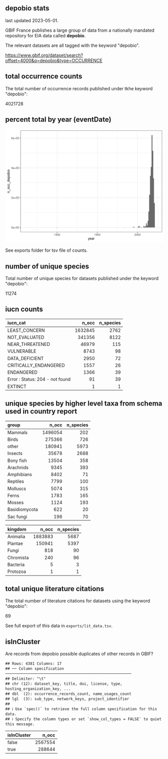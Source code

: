 ## depobio stats

last updated 2023-05-01.

GBIF France publishes a large group of data from a nationally mandated repository for EIA data called **depobio**.

The relevant datasets are all tagged with the keyword "depobio".

<https://www.gbif.org/dataset/search?offset=4000&q=depobio&type=OCCURRENCE>





## total occurrence counts



The total number of occurrence records published under tkhe keyword "depobio":

4021728

## percent total by year (eventDate)





![](https://raw.githubusercontent.com/jhnwllr/depobio-stats/main/plots/occ_by_year.png)

See exports folder for tsv file of counts. 

## number of unique species



Total number of unique species for datasets published under the keyword "depobio":

11274

## iucn counts




|iucn_cat                        |   n_occ| n_species|
|:-------------------------------|-------:|---------:|
|LEAST_CONCERN                   | 1632845|      2762|
|NOT_EVALUATED                   |  341356|      8122|
|NEAR_THREATENED                 |   46979|       115|
|VULNERABLE                      |    8743|        98|
|DATA_DEFICIENT                  |    2950|        72|
|CRITICALLY_ENDANGERED           |    1557|        26|
|ENDANGERED                      |    1366|        39|
|Error : Status: 204 - not found |      91|        39|
|EXTINCT                         |       1|         1|

## unique species by higher level taxa from schema used in country report




|group         |   n_occ| n_species|
|:-------------|-------:|---------:|
|Mammals       | 1496054|       202|
|Birds         |  275366|       726|
|other         |  180941|      5973|
|Insects       |   35678|      2688|
|Bony fish     |   13504|       358|
|Arachnids     |    9345|       393|
|Amphibians    |    8402|        71|
|Reptiles      |    7799|       100|
|Molluscs      |    5074|       315|
|Ferns         |    1783|       165|
|Mosses        |    1124|       193|
|Basidiomycota |     622|        20|
|Sac fungi     |     196|        70|



|kingdom   |   n_occ| n_species|
|:---------|-------:|---------:|
|Animalia  | 1883883|      5687|
|Plantae   |  150941|      5397|
|Fungi     |     818|        90|
|Chromista |     240|        96|
|Bacteria  |       5|         3|
|Protozoa  |       1|         1|

## total unique literature citations



The total number of literature citations for datasets using the keyword "depobio":

69

See full export of this data in `exports/lit_data.tsv`.

## isInCluster

Are records from depobio possible duplicates of other records in GBIF?


```
## Rows: 4381 Columns: 17
## ── Column specification ────────────────────────────────────────────────────────
## Delimiter: "\t"
## chr (12): dataset_key, title, doi, license, type, hosting_organization_key, ...
## dbl  (2): occurrence_records_count, name_usages_count
## lgl  (3): sub_type, network_keys, project_identifier
## 
## ℹ Use `spec()` to retrieve the full column specification for this data.
## ℹ Specify the column types or set `show_col_types = FALSE` to quiet this message.
```



|isInCluster |   n_occ|
|:-----------|-------:|
|false       | 2567554|
|true        |  288644|

<!-- GBIF total for comparison -->

<!-- # ```{r is in cluster gbif total, echo=FALSE,include=TRUE,results='asis'} -->
<!-- rgbif::occ_search(facet="isInCluster",limit=0)$facet$isInCluster %>%  -->
<!-- knitr::kable() -->
<!-- ``` -->


